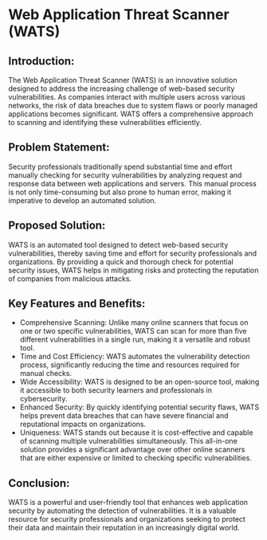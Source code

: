# Web Application Threat Scanner (WATS)

## Introduction:

The Web Application Threat Scanner (WATS) is an innovative solution designed to address the increasing challenge of web-based security vulnerabilities. As companies interact with multiple users across various networks, the risk of data breaches due to system flaws or poorly managed applications becomes significant. WATS offers a comprehensive approach to scanning and identifying these vulnerabilities efficiently.

## Problem Statement:
Security professionals traditionally spend substantial time and effort manually checking for security vulnerabilities by analyzing request and response data between web applications and servers. This manual process is not only time-consuming but also prone to human error, making it imperative to develop an automated solution.

## Proposed Solution:
WATS is an automated tool designed to detect web-based security vulnerabilities, thereby saving time and effort for security professionals and organizations. By providing a quick and thorough check for potential security issues, WATS helps in mitigating risks and protecting the reputation of companies from malicious attacks.

## Key Features and Benefits:
   -  Comprehensive Scanning: Unlike many online scanners that focus on one or two specific vulnerabilities, WATS can scan for   more than five different vulnerabilities in a single run, making it a versatile and robust tool.
   -  Time and Cost Efficiency: WATS automates the vulnerability detection process, significantly reducing the time and resources required for manual checks.
   -  Wide Accessibility: WATS is designed to be an open-source tool, making it accessible to both security learners and professionals in cybersecurity.
   -  Enhanced Security: By quickly identifying potential security flaws, WATS helps prevent data breaches that can have severe financial and reputational impacts on organizations.
   -  Uniqueness: WATS stands out because it is cost-effective and capable of scanning multiple vulnerabilities simultaneously. This all-in-one solution provides a significant advantage over other online scanners that are either expensive or limited to checking specific vulnerabilities.

## Conclusion:
WATS is a powerful and user-friendly tool that enhances web application security by automating the detection of vulnerabilities. It is a valuable resource for security professionals and organizations seeking to protect their data and maintain their reputation in an increasingly digital world.
